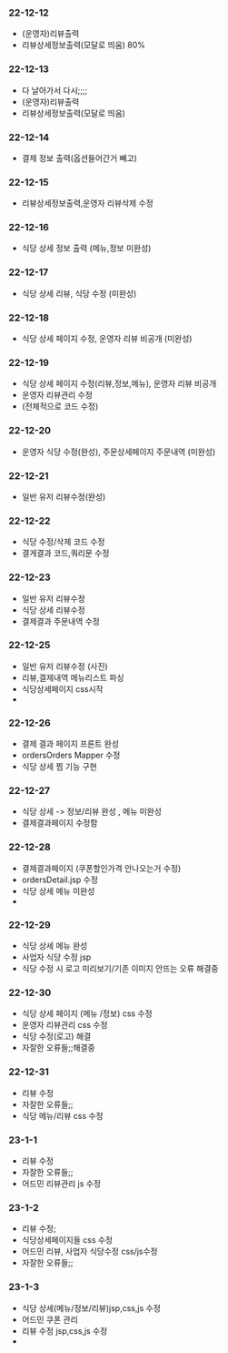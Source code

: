 ### 22-12-12
- (운영자)리뷰출력
- 리뷰상세정보출력(모달로 띄움) 80%

### 22-12-13
- 다 날아가서 다시;;;;
- (운영자)리뷰출력
- 리뷰상세정보출력(모달로 띄움)

### 22-12-14
- 결제 정보 출력(옵션들어간거 빼고)

### 22-12-15
- 리뷰상세정보출력,운영자 리뷰삭제 수정

### 22-12-16
- 식당 상세 정보 출력 (메뉴,정보 미완성)

### 22-12-17
- 식당 상세 리뷰, 식당 수정 (미완성)

### 22-12-18
- 식당 상세 페이지 수정, 운영자 리뷰 비공개 (미완성)

### 22-12-19
- 식당 상세 페이지 수정(리뷰,정보,메뉴), 운영자 리뷰 비공개
- 운영자 리뷰관리 수정 
- (전체적으로 코드 수정)

### 22-12-20
- 운영자 식당 수정(완성), 주문상세페이지 주문내역 (미완성)

### 22-12-21
- 일반 유저 리뷰수정(완성)

### 22-12-22
-  식당 수정/삭제 코드 수정
-  결게결과 코드,쿼리문 수정

### 22-12-23
- 일반 유저 리뷰수정
- 식당 상세 리뷰수정
- 결제결과 주문내역 수정

### 22-12-25
- 일반 유저 리뷰수정 (사진)
- 리뷰,결제내역 메뉴리스트 파싱
- 식당상세페이지 css시작
- 
### 22-12-26
- 결제 결과 페이지 프론트 완성
- ordersOrders Mapper 수정
- 식당 상세 찜 기능 구현

### 22-12-27
- 식당 상세 -> 정보/리뷰 완성 , 메뉴 미완성
- 결제결과페이지 수정함

### 22-12-28
- 결제결과페이지 (쿠폰할인가격 안나오는거 수정)
- ordersDetail.jsp 수정
- 식당 상세 메뉴 미완성
- 
### 22-12-29
- 식당 상세 메뉴 완성
- 사업자 식당 수정 jsp
- 식당 수정 시 로고 미리보기/기존 이미지 안뜨는 오류 해결중

### 22-12-30
- 식당 상세 페이지 (메뉴 /정보) css 수정
- 운영자 리뷰관리 css 수정
- 식당 수정(로고) 해결
- 자잘한 오류들;;해결중

### 22-12-31
- 리뷰 수정 
- 자잘한 오류들;;
- 식당 메뉴/리뷰 css 수정


### 23-1-1
- 리뷰 수정
- 자잘한 오류들;;
- 어드민 리뷰관리 js 수정

### 23-1-2
- 리뷰 수정;
- 식당상세페이지들 css 수정
- 어드민 리뷰, 사업자 식당수정 css/js수정
- 자잘한 오류들;;

### 23-1-3
- 식당 상세(메뉴/정보/리뷰)jsp,css,js 수정
- 어드민 쿠폰 관리
- 리뷰 수정 jsp,css,js 수정
- 